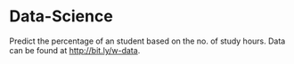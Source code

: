 # Data-Science
Predict the percentage of an student based on the no. of study hours.
Data can be found at http://bit.ly/w-data.
